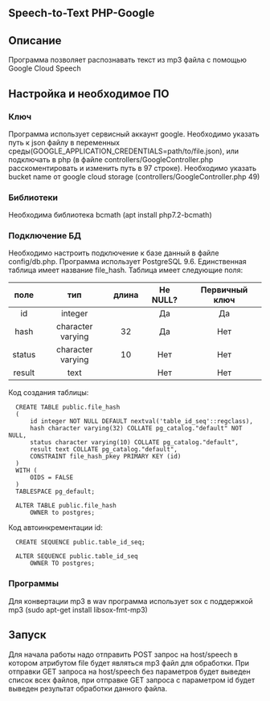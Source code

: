 Speech-to-Text PHP-Google
---
## Описание
Программа позволяет распознавать текст из mp3 файла с помощью Google Cloud Speech

## Настройка и необходимое ПО

### Ключ
Программа использует сервисный аккаунт google.
Необходимо указать путь к json файлу в переменных среды(GOOGLE_APPLICATION_CREDENTIALS=path/to/file.json), или подключать в php (в файле controllers/GoogleController.php расскоментировать и изменить путь в 97 строке).
Необходимо указать bucket name от google cloud storage (controllers/GoogleController.php 49)

### Библиотеки 
Необходима библиотека bcmath (apt install php7.2-bcmath)

### Подключение БД
Необходимо настроить подключение к базе данный в файле config/db.php.
Программа использует PostgreSQL 9.6. Единственная таблица имеет название file_hash. 
Таблица имеет следующие поля:

| поле | тип | длина | Не NULL? | Первичный ключ |
| :---: | :---: | :---: | :---: | :---: |
| id     | integer           |       | Да       | Да             |
| hash   | character varying | 32    | Да       | Нет            |
| status | character varying | 10    | Нет      | Нет            |
| result | text              |       | Нет      | Нет            |

Код создания таблицы:


      CREATE TABLE public.file_hash
      (
          id integer NOT NULL DEFAULT nextval('table_id_seq'::regclass),
          hash character varying(32) COLLATE pg_catalog."default" NOT NULL,
          status character varying(10) COLLATE pg_catalog."default",
          result text COLLATE pg_catalog."default",
          CONSTRAINT file_hash_pkey PRIMARY KEY (id)
      )
      WITH (
          OIDS = FALSE
      )
      TABLESPACE pg_default;
      
      ALTER TABLE public.file_hash
          OWNER to postgres;


Код автоинкрементации id:

      CREATE SEQUENCE public.table_id_seq;
      
      ALTER SEQUENCE public.table_id_seq
          OWNER TO postgres;

### Программы
Для конвертации mp3 в wav программа использует sox с поддержкой mp3 (sudo apt-get install libsox-fmt-mp3)

## Запуск
Для начала работы надо отправить POST запрос на host/speech в котором атрибутом file будет являться mp3 файл для обработки.
При отправки GET запроса на host/speech без параметров будет выведен список всех файлов, при отправке GET запроса с параметром id будет выведен результат обработки данного файла.